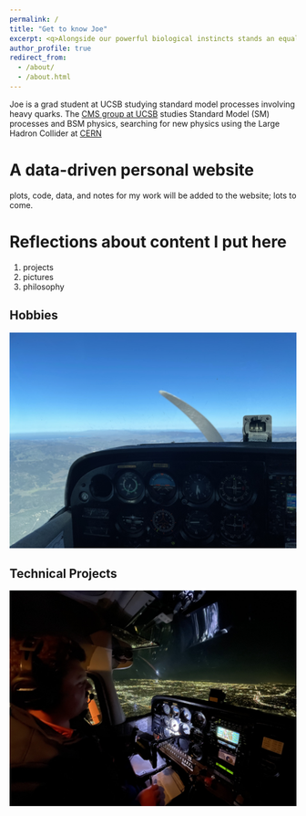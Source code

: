 ```yaml
---
permalink: /
title: "Get to know Joe"
excerpt: <q>Alongside our powerful biological instincts stands an equally powerful urge to become who we could be and to connect to something beyond the personal. &#8230;</q> &#8211;Carl Gustave Jung
author_profile: true
redirect_from: 
  - /about/
  - /about.html
---
```


Joe is a grad student at UCSB studying standard model processes involving heavy quarks. The [CMS group at UCSB](http://hep.ucsb.edu/people/claudio/) studies Standard Model (SM) processes and BSM physics, searching for new physics using the Large Hadron Collider at [CERN](https://home.cern/)

A data-driven personal website
======
plots, code, data, and notes for my work will be added to the website; lots to come. 

Reflections about content I put here
======
1. projects
2. pictures
3. philosophy

Hobbies
------
![flying](/images/flying.jpg)

Technical Projects
------
![night_flying](/images/night_flying.jpg)

